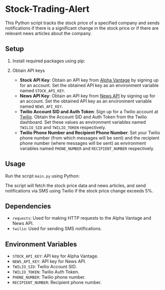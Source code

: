 # Stock-Trading-Alert

This Python script tracks the stock price of a specified company and sends notifications if there is a significant change in the stock price or if there are relevant news articles about the company.

## Setup

1. Install required packages using pip:


2. Obtain API keys

   - **Stock API Key**: Obtain an API key from [Alpha Vantage](https://www.alphavantage.co/) by signing up for an account. Set the obtained API key as an environment variable named `STOCK_API_KEY`.
   - **News API Key**: Obtain an API key from [News API](https://newsapi.org/) by signing up for an account. Set the obtained API key as an environment variable named `NEWS_API_KEY`.
   - **Twilio Account SID and Auth Token**: Sign up for a Twilio account at [Twilio](https://www.twilio.com/). Obtain the Account SID and Auth Token from the Twilio dashboard. Set these values as environment variables named `TWILIO_SID` and `TWILIO_TOKEN` respectively.
   - **Twilio Phone Number and Recipient Phone Number**: Set your Twilio phone number (from which messages will be sent) and the recipient phone number (where messages will be sent) as environment variables named `PHONE_NUMBER` and `RECIPIENT_NUMBER` respectively.

## Usage

Run the script `main.py` using Python:


The script will fetch the stock price data and news articles, and send notifications via SMS using Twilio if the stock price change exceeds 5%.

## Dependencies

- `requests`: Used for making HTTP requests to the Alpha Vantage and News API.
- `twilio`: Used for sending SMS notifications.

## Environment Variables

- `STOCK_API_KEY`: API key for Alpha Vantage.
- `NEWS_API_KEY`: API key for News API.
- `TWILIO_SID`: Twilio Account SID.
- `TWILIO_TOKEN`: Twilio Auth Token.
- `PHONE_NUMBER`: Twilio phone number.
- `RECIPIENT_NUMBER`: Recipient phone number.
